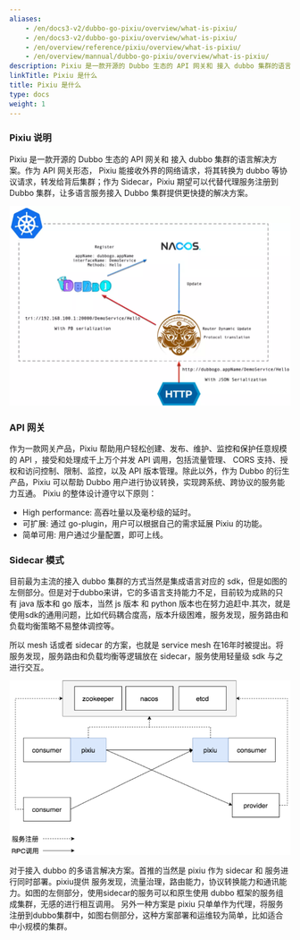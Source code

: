 ```yaml
---
aliases:
    - /en/docs3-v2/dubbo-go-pixiu/overview/what-is-pixiu/
    - /en/docs3-v2/dubbo-go-pixiu/overview/what-is-pixiu/
    - /en/overview/reference/pixiu/overview/what-is-pixiu/
    - /en/overview/mannual/dubbo-go-pixiu/overview/what-is-pixiu/
description: Pixiu 是一款开源的 Dubbo 生态的 API 网关和 接入 dubbo 集群的语言解决方案。作为 API 网关形态。
linkTitle: Pixiu 是什么
title: Pixiu 是什么
type: docs
weight: 1
---
```







### Pixiu 说明


Pixiu 是一款开源的 Dubbo 生态的 API 网关和 接入 dubbo 集群的语言解决方案。作为 API 网关形态， Pixiu 能接收外界的网络请求，将其转换为 dubbo 等协议请求，转发给背后集群；作为 Sidecar，Pixiu 期望可以代替代理服务注册到 Dubbo 集群，让多语言服务接入 Dubbo 集群提供更快捷的解决方案。


![image](/imgs/pixiu/overview/pixiu-overview.png)




### API 网关

作为一款网关产品，Pixiu 帮助用户轻松创建、发布、维护、监控和保护任意规模的 API ，接受和处理成千上万个并发 API 调用，包括流量管理、 CORS 支持、授权和访问控制、限制、监控，以及 API 版本管理。除此以外，作为 Dubbo 的衍生产品，Pixiu 可以帮助 Dubbo 用户进行协议转换，实现跨系统、跨协议的服务能力互通。
Pixiu 的整体设计遵守以下原则：
- High performance: 高吞吐量以及毫秒级的延时。
- 可扩展: 通过 go-plugin，用户可以根据自己的需求延展 Pixiu 的功能。
- 简单可用: 用户通过少量配置，即可上线。


### Sidecar 模式

目前最为主流的接入 dubbo 集群的方式当然是集成语言对应的 sdk，但是如图的左侧部分。但是对于dubbo来讲，它的多语言支持能力不足，目前较为成熟的只有 java 版本和 go 版本，当然 js 版本 和 python 版本也在努力追赶中.其次，就是使用sdk的通用问题，比如代码耦合度高，版本升级困难，服务发现，服务路由和负载均衡策略不易整体调控等。

所以 mesh 话或者 sidecar 的方案，也就是 service mesh 在16年时被提出。将服务发现，服务路由和负载均衡等逻辑放在 sidecar，服务使用轻量级 sdk 与之进行交互。 

![img](/imgs/pixiu/overview/pixiu-sidecar.png)

对于接入 dubbo 的多语言解决方案。首推的当然是 pixiu 作为 sidecar 和 服务进行同时部署。pixiu提供 服务发现，流量治理，路由能力，协议转换能力和通讯能力。如图的左侧部分，使用sidecar的服务可以和原生使用 dubbo 框架的服务组成集群，无感的进行相互调用。
另外一种方案是 pixiu 只单单作为代理，将服务注册到dubbo集群中，如图右侧部分，这种方案部署和运维较为简单，比如适合中小规模的集群。

